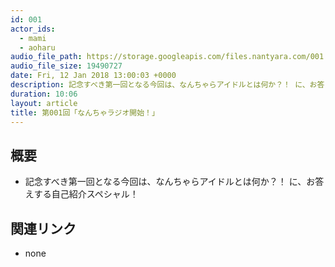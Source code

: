 ```yaml
---
id: 001
actor_ids:
  - mami
  - aoharu
audio_file_path: https://storage.googleapis.com/files.nantyara.com/001.mp3
audio_file_size: 19490727
date: Fri, 12 Jan 2018 13:00:03 +0000
description: 記念すべき第一回となる今回は、なんちゃらアイドルとは何か？！ に、お答えする自己紹介スペシャル！
duration: 10:06
layout: article
title: 第001回「なんちゃラジオ開始！」
---
```

## 概要

* 記念すべき第一回となる今回は、なんちゃらアイドルとは何か？！ に、お答えする自己紹介スペシャル！

## 関連リンク

* none
